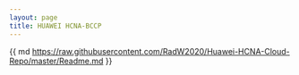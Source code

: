 ```yaml
---
layout: page
title: HUAWEI HCNA-BCCP
---
```



 {{ md https://raw.githubusercontent.com/RadW2020/Huawei-HCNA-Cloud-Repo/master/Readme.md }}
